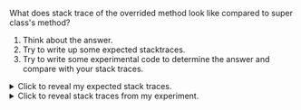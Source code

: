 What does stack trace of the overrided method look like compared to super class's method?


1. Think about the answer.
2. Try to write up some expected stacktraces. 
3. Try to write some experimental code to determine the answer and compare with
   your stack traces.

<details>
<summary>Click to reveal my expected stack traces.</summary>

If the subclass throws the exception, I would expect it to look something like:

```
RuntimeException
  Sub.method()
  Main.main()
```

If the super class throws the exception, I would expect it to look something
like:
```
RuntimeException
  Super.method()
  Sub.method()
  Main.main()
```
since it needs to call the subclass first, so the subclass can call the super
method.
There's not way to directly call the super method.
</details>

<details>
<summary>Click to reveal stack traces from my experiment.</summary>

```
java.lang.RuntimeException
        at Main$Super.callsSuper(Main.java:16)
        at Main$Sub.callsSuper(Main.java:8)
        at Main.main(Main.java:23)
java.lang.RuntimeException
        at Main$Sub.callsSuper(Main.java:9)
        at Main.main(Main.java:28)
```

In the fist example, the sub class is called first, then the super method throws the exception.
In the second example, the sub class throws the exception, so there's only two
elements on the stack: the sub method and the main method.
</details>

